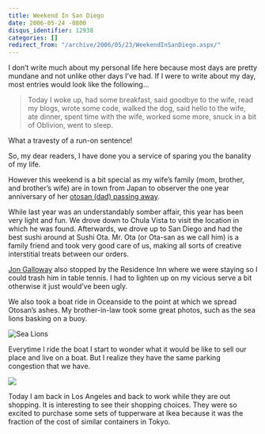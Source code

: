 ```yaml
---
title: Weekend In San Diego
date: 2006-05-24 -0800
disqus_identifier: 12938
categories: []
redirect_from: "/archive/2006/05/23/WeekendInSanDiego.aspx/"
---
```


I don’t write much about my personal life here because most days are
pretty mundane and not unlike other days I’ve had. If I were to write
about my day, most entries would look like the following...

> Today I woke up, had some breakfast, said goodbye to the wife, read my
> blogs, wrote some code, walked the dog, said hello to the wife, ate
> dinner, spent time with the wife, worked some more, snuck in a bit of
> Oblivion, went to sleep.

What a travesty of a run-on sentence!

So, my dear readers, I have done you a service of sparing you the
banality of my life.

However this weekend is a bit special as my wife’s family (mom, brother,
and brother’s wife) are in town from Japan to observer the one year
anniversary of her [otosan (dad) passing
away](https://haacked.com/archive/2005/05/22/ALossInTheFamily.aspx "A Loss In The Family").

While last year was an understandably somber affair, this year has been
very light and fun. We drove down to Chula Vista to visit the location
in which he was found. Afterwards, we drove up to San Diego and had the
best sushi around at Sushi Ota. Mr. Ota (or Ota-san as we call him) is a
family friend and took very good care of us, making all sorts of
creative interstitial treats between our orders.

[Jon Galloway](http://weblogs.asp.net/jgalloway "Jon Galloway") also
stopped by the Residence Inn where we were staying so I could trash him
in table tennis. I had to lighten up on my vicious serve a bit otherwise
it just would’ve been ugly.

We also took a boat ride in Oceanside to the point at which we spread
Otosan’s ashes. My brother-in-law took some great photos, such as the
sea lions basking on a buoy.

![Sea Lions](https://haacked.com/images/SeaLions.jpg)

Everytime I ride the boat I start to wonder what it would be like to
sell our place and live on a boat. But I realize they have the same
parking congestion that we have.

![](https://haacked.com/images/BoatsInARow.jpg)

Today I am back in Los Angeles and back to work while they are out
shopping. It is interesting to see their shopping choices. They were so
excited to purchase some sets of tupperware at Ikea because it was the
fraction of the cost of similar containers in Tokyo.

